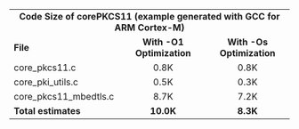 <table>
    <tr>
        <td colspan="3"><center><b>Code Size of corePKCS11 (example generated with GCC for ARM Cortex-M)</b></center></td>
    </tr>
    <tr>
        <td><b>File</b></td>
        <td><b><center>With -O1 Optimization</center></b></td>
        <td><b><center>With -Os Optimization</center></b></td>
    </tr>
    <tr>
        <td>core_pkcs11.c</td>
        <td><center>0.8K</center></td>
        <td><center>0.8K</center></td>
    </tr>
    <tr>
        <td>core_pki_utils.c</td>
        <td><center>0.5K</center></td>
        <td><center>0.3K</center></td>
    </tr>
    <tr>
        <td>core_pkcs11_mbedtls.c</td>
        <td><center>8.7K</center></td>
        <td><center>7.2K</center></td>
    </tr>
    <tr>
        <td><b>Total estimates</b></td>
        <td><b><center>10.0K</center></b></td>
        <td><b><center>8.3K</center></b></td>
    </tr>
</table>
